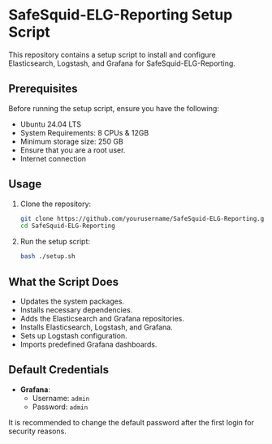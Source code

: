 # SafeSquid-ELG-Reporting Setup Script

This repository contains a setup script to install and configure Elasticsearch, Logstash, and Grafana for SafeSquid-ELG-Reporting.

## Prerequisites

Before running the setup script, ensure you have the following:

- Ubuntu 24.04 LTS
- System Requirements: 8 CPUs & 12GB
- Minimum storage size: 250 GB  
- Ensure that you are a root user.
- Internet connection

## Usage

1. Clone the repository:

    ```sh
    git clone https://github.com/yourusername/SafeSquid-ELG-Reporting.git
    cd SafeSquid-ELG-Reporting
    ```

2. Run the setup script:

    ```sh
    bash ./setup.sh
    ```

## What the Script Does

- Updates the system packages.
- Installs necessary dependencies.
- Adds the Elasticsearch and Grafana repositories.
- Installs Elasticsearch, Logstash, and Grafana.
- Sets up Logstash configuration.
- Imports predefined Grafana dashboards.

## Default Credentials

- **Grafana**: 
  - Username: `admin`
  - Password: `admin`

It is recommended to change the default password after the first login for security reasons.
